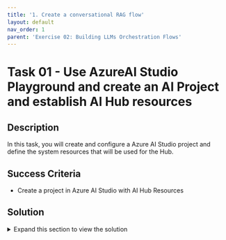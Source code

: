 ```yaml
---
title: '1. Create a conversational RAG flow'
layout: default
nav_order: 1
parent: 'Exercise 02: Building LLMs Orchestration Flows'
---
```


# Task 01 - Use AzureAI Studio Playground and create an AI Project and establish AI Hub resources

## Description

In this task, you will create and configure a Azure AI Studio project and define the system resources that will be used for the Hub.

## Success Criteria

* Create a project in Azure AI Studio with AI Hub Resources

## Solution

<details markdown="block">
<summary>Expand this section to view the solution</summary>

##### 1) Create a conversational RAG flow

1. Open your web browser and navigate to: https://ai.azure.com

2. Now you will create a conversational flow using the RAG pattern, start by creating a new flow in the **Prompt Flow** item in the **Tools** section within the **Build** tab.

3. Select the **Multi-Round Q&A** on Your Data template after clicking the **Create** button.

![LLMOps Workshop](images/lab2grab1.png)

4. Click on the **Clone** button. A flow with the following structure will be created.

![LLMOps Workshop](images/lab2grab2.png)

5. Start the automatic runtime by selecting **Start compute session** in the **Runtime** drop down. The runtime will be useful for you to work with the flow moving forward.

![LLMOps Workshop](images/lab2grab3.png)

6. Click the **Save** button to save your flow.

![LLMOps Workshop](images/lab2grab4.png)

###### 1.1) Flow overview

The first node, `modify_query_with_history`, produces a search query using the user's question and their previous interactions. Next, in the `lookup` node, the flow uses the vector index to conduct a search within a vector store, which is where the RAG pattern retrieval step takes place. Following the search process, the `generate_prompt_context` node consolidates the results into a string. This string then serves as input for the `Prompt_variants` node, which formulates various prompts. Finally, these prompts are used to generate the user's answer in the `chat_with_context` node.

###### 1.2) Search index

Before you can start running your flow, a crucial step is to establish the search index for the Retrieval stage. This search index will be provided by the Azure AI Search service.

The AI Search service was originally created in the **Setup** section of this exercise. If you have not yet created the Search service, you will need to set one up as explained below. With the search service created, you can now proceed to create the index.

1. In our case, we will create a **Vector index**. To do this, you just need to go back to the project in the **AI Studio**, select the **Indexes** option, and then click on the **New index** button.  
   
![LLMOps Workshop](images/lab2grab5.png)
   
2. At the `Source data` stage, select the `Upload files` option and upload the PDF `files/surface-pro-4-user-guide-EN.pdf` to the data folder of this exercis, as shown in the next screen and click **Next**.  
   
![LLMOps Workshop](images/lab2grab6.png)
   
3. In `Index settings`, select the Search Service you created earlier.  

> If someone has created the AI Search service for you, you can also use it to create the index. Simply select it in the **Select Azure AI Search service** option and click **Next**.

![LLMOps Workshop](images/lab2grab7.png)
   
4. Under `Search settings`, select **Add vector search to this ...** as indicated in the following image and click **Next**.  
   
![LLMOps Workshop](images/lab2grab8.png)
   
> Note: If you want to select a virtual machine configuration, click on the **Select from recommended options**. If you don't select, the default configuration will use serverless processing.

5. Great, now just click on the **Create** button at the `Review and finish` stage.  
   
6. The indexing job will be created and submitted for execution, so please wait a while for it to complete.

7. It may take about 10 minutes from the time it enters the execution queue until it starts.  
   
8. Wait until the index status is `Completed` as in the next image, before proceeding with the next steps.  
   
![LLMOps Workshop](images/lab2grab9.png) 

9. Done! You have created the index, as can be seen in the **Indexes** item of the **Components** section.

![LLMOps Workshop](images/lab2grab10.png)

10. Now return to the RAG flow created in **Prompt flow** to configure the `lookup` node.

11. After selecting the `lookup` node, click on `mlindex_content`.

![LLMOps Workshop](images/lab2grab11.png)

12. A **Generate** window will appear. In this window, select the `Registered Index` option from the `index_type` field. Then, choose version 1 of the index you just created, as shown in the following image. After making these selections, click on **Save**.

![LLMOps Workshop](images/lab2grab12.png)

13. Now, let's go back to the `lookup` node. Select the `Hybrid (vector + keyword)` option from the query_type field, as shown in the subsequent image.

![LLMOps Workshop](images/lab2grab13.png)

###### 1.3) Updating connection information

Now you will need to update the Connections of the nodes that link with LLM models.  

1. Starting with the Connection in the `modify_query_with_history` node with the gpt-4 deployment, as indicated below:

![LLMOps Workshop](images/lab2grab14.png)

2. And the Connection for the `chat_with_context node` with the gpt-4 deployment, as indicated below:

![LLMOps Workshop](images/lab2grab15.png)

###### 1.4) Testing your RAG flow

1. Everything is now set up for you to initiate your chat flow. Simply click on the blue **Chat** button located at the top right corner of your page to begin interacting with the flow.

![LLMOps Workshop](images/lab2grab16.png)

</details>
